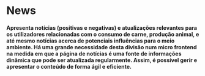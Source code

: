 # News

#### Apresenta notícias (positivas e negativas) e atualizações relevantes para os utilizadores relacionadas com o consumo de carne, produção animal, e até mesmo notícias acerca de potenciais influências para o meio ambiente. Há uma grande necessidade desta divisão num micro frontend na medida em que a página de notícias é uma fonte de informações dinâmica que pode ser atualizada regularmente. Assim, é possível  gerir e apresentar o conteúdo de forma ágil e eficiente.

